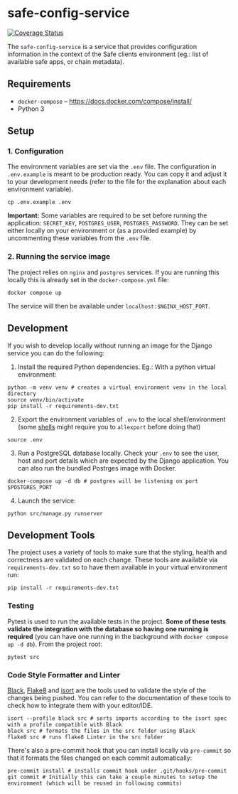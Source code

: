 # safe-config-service

[![Coverage Status](https://coveralls.io/repos/github/gnosis/safe-config-service/badge.svg)](https://coveralls.io/github/gnosis/safe-config-service)

The `safe-config-service` is a service that provides configuration information in the context of the Safe clients environment (eg.: list of available safe apps, or chain metadata).

## Requirements

- `docker-compose` – https://docs.docker.com/compose/install/
- Python 3

## Setup

### 1. Configuration

The environment variables are set via the `.env` file. The configuration in `.env.example` is meant to be production ready. You can copy it and adjust it to your development needs (refer to the file for the explanation about each environment variable).

```shell
cp .env.example .env
```

**Important:** Some variables are required to be set before running the application: `SECRET_KEY`, `POSTGRES_USER`, `POSTGRES_PASSWORD`.
They can be set either locally on your environment or (as a provided example) by uncommenting these variables from the `.env` file.

### 2. Running the service image

The project relies on `nginx` and `postgres` services. If you are running this locally this is already set in the `docker-compose.yml` file:

```shell
docker compose up
```

The service will then be available under `localhost:$NGINX_HOST_PORT`.

## Development

If you wish to develop locally without running an image for the Django service you can do the following:

1. Install the required Python dependencies. Eg.: With a python virtual environment:

```shell
python -m venv venv # creates a virtual environment venv in the local directory
source venv/bin/activate
pip install -r requirements-dev.txt
```

2. Export the environment variables of `.env` to the local shell/environment (some [shells](https://www.gnu.org/software/bash/manual/html_node/The-Set-Builtin.html) might require you to `allexport` before doing that)

```shell
source .env
```

3. Run a PostgreSQL database locally. Check your `.env` to see the user, host and port details which are expected by the Django application.
You can also run the bundled Postrges image with Docker.
   
```shell
docker-compose up -d db # postgres will be listening on port $POSTGRES_PORT
```

4. Launch the service:

```shell
python src/manage.py runserver
```


## Development Tools

The project uses a variety of tools to make sure that the styling, health and correctness are validated on each change.
These tools are available via `requirements-dev.txt` so to have them available in your virtual environment run:

```shell
pip install -r requirements-dev.txt
```

### Testing

Pytest is used to run the available tests in the project. **Some of these tests validate the integration with the database
so having one running is required** (you can have one running in the background with `docker compose up -d db`). From the project root:

```shell
pytest src
```

### Code Style Formatter and Linter

[Black](https://black.readthedocs.io/en/stable/), [Flake8](https://flake8.pycqa.org/en/latest/) and [isort](https://pycqa.github.io/isort/) are the tools used to validate the style of the changes being pushed. You can refer to the documentation
of these tools to check how to integrate them with your editor/IDE.

```shell
isort --profile black src # sorts imports according to the isort spec with a profile compatible with Black
black src # formats the files in the src folder using Black
flake8 src # runs flake8 Linter in the src folder
```

There's also a pre-commit hook that you can install locally via `pre-commit` so that it formats the files changed on each commit automatically:

```shell
pre-commit install # installs commit hook under .git/hooks/pre-commit
git commit # Initially this can take a couple minutes to setup the environment (which will be reused in following commits)
```
